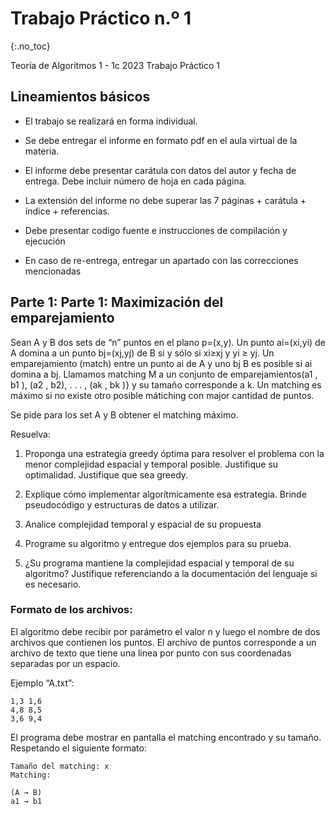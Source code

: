 Trabajo Práctico n.º 1
======================
{:.no_toc}

Teoría de Algoritmos 1 - 1c 2023
Trabajo Práctico 1

## Lineamientos básicos

- El trabajo se realizará en forma individual.

- Se debe entregar el informe en formato pdf en el aula virtual de la materia.

- El informe debe presentar carátula con datos del autor y fecha de entrega. Debe incluir número de hoja en cada página.

- La extensión del informe no debe superar las 7 páginas + carátula + índice + referencias.

- Debe presentar codigo fuente e instrucciones de compilación y ejecución

- En caso de re-entrega, entregar un apartado con las correcciones mencionadas

## Parte 1: Parte 1: Maximización del emparejamiento

Sean A y B dos sets de “n” puntos en el plano p=(x,y). Un punto ai=(xi,yi) de A domina a un punto bj=(xj,yj) de B si y sólo si xi≥xj y yi ≥ yj. Un emparejamiento (match) entre un punto ai de A y uno bj B es posible si ai domina a bj. Llamamos matching M a un conjunto de emparejamientos(a1 , b1 ), (a2 , b2), . . . , (ak , bk )} y su tamaño corresponde a k. Un matching es máximo si no existe otro posible mátiching con major cantidad de puntos.  

Se pide para los set A y B obtener el matching máximo.


Resuelva:

1. Proponga una estrategia greedy óptima para resolver el problema con la menor complejidad espacial y temporal posible. Justifique su optimalidad. Justifique que sea greedy.

1. Explique cómo implementar algorítmicamente esa estrategia. Brinde pseudocódigo y estructuras de datos a utilizar.

1. Analice complejidad temporal y espacial de su propuesta

1. Programe su algoritmo y entregue dos ejemplos para su prueba.

1. ¿Su programa mantiene la complejidad espacial y temporal de su algoritmo? Justifique referenciando a la documentación del lenguaje si es necesario.


### Formato de los archivos:

El algoritmo debe recibir por parámetro el valor n y luego el nombre de dos archivos que contienen los puntos. El archivo de puntos corresponde a un archivo de texto que tiene una línea por punto con sus coordenadas separadas por un espacio.

Ejemplo “A.txt”:

	1,3 1,6
	4,8 8,5
	3,6 9,4

El programa debe mostrar en pantalla el matching encontrado y su tamaño. Respetando el siguiente formato:

	Tamaño del matching: x
	Matching:

	(A → B)
	a1 → b1
